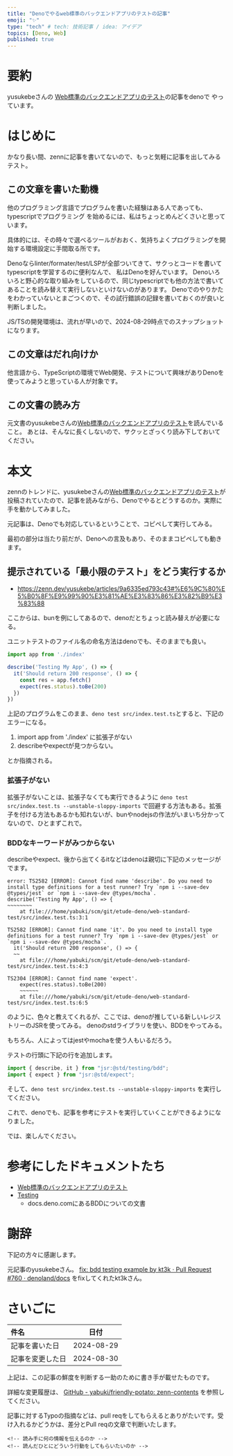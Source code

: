 ```yaml
---
title: "Denoでやるweb標準のバックエンドアプリのテストの記事"
emoji: "✨"
type: "tech" # tech: 技術記事 / idea: アイデア
topics: [Deno, Web]
published: true
---
```

# 要約

yusukebeさんの [Web標準のバックエンドアプリのテスト](https://zenn.dev/yusukebe/articles/9a6335ed793c43)の記事をdenoで
やっています。

# はじめに

かなり長い間、zennに記事を書いてないので、もっと気軽に記事を出してみるテスト。

## この文章を書いた動機

他のプログラミング言語でプログラムを書いた経験はある人であっても、typescriptでプログラミング
を始めるには、私はちょっとめんどくさいと思っています。

具体的には、その時々で選べるツールがおおく、気持ちよくプログラミングを開始する環境設定に手間取る所です。

Denoならlinter/formater/test/LSPが全部ついてきて、サクっとコードを書いてtypescriptを学習するのに便利なんで、 私はDenoを好んでいます。
Denoいろいろと野心的な取り組みをしているので、同じtypescriptでも他の方法で書いてあることを読み替えて実行しないといけないのがあります。
Denoでのやりかたをわかっていないとまごつくので、その試行錯誤の記録を書いておくのが良いと判断しました。

JS/TSの開発環境は、流れが早いので、2024-08-29時点でのスナップショットになります。

## この文章はだれ向けか

他言語から、TypeScriptの環境でWeb開発、テストについて興味がありDenoを使ってみようと思っている人が対象です。

## この文書の読み方

元文書のyusukebeさんの[Web標準のバックエンドアプリのテスト](https://zenn.dev/yusukebe/articles/9a6335ed793c43)を読んでいること。
あとは、そんなに長くしないので、サクッとざっくり読み下しておいてください。

# 本文

zennのトレンドに、yusukebeさんの[Web標準のバックエンドアプリのテスト](https://zenn.dev/yusukebe/articles/9a6335ed793c43)が投稿されていたので、記事を読みながら、Denoでやるとどうするのか。実際に手を動かしてみました。

元記事は、Denoでも対応しているということで、コピペして実行してみる。

最初の部分は当たり前だが、Denoへの言及もあり、そのままコピペしても動きます。

## 提示されている「最小限のテスト」をどう実行するか

- <https://zenn.dev/yusukebe/articles/9a6335ed793c43#%E6%9C%80%E5%B0%8F%E9%99%90%E3%81%AE%E3%83%86%E3%82%B9%E3%83%88>

ここからは、bunを例にしてあるので、denoだとちょっと読み替えが必要になる。

ユニットテストのファイル名の命名方法はdenoでも、そのままでも良い。

```ts
import app from './index'

describe('Testing My App', () => {
  it('Should return 200 response', () => {
    const res = app.fetch()
    expect(res.status).toBe(200)
  })
})
```

上記のプログラムをこのまま、`deno test src/index.test.ts`とすると、下記のエラーになる。

1. import app from './index' に拡張子がない
2. describeやexpectが見つからない。

とか指摘される。

### 拡張子がない

拡張子がないことは、拡張子なくても実行できるように
`deno test src/index.test.ts --unstable-sloppy-imports`
で回避する方法もある。拡張子を付ける方法もあるかも知れないが、bunやnodejsの作法がいまいち分かってないので、ひとまずこれで。

### BDDなキーワードがみつからない

describeやexpect、後から出てくるitなどはdenoは親切に下記のメッセージがでます。
```
error: TS2582 [ERROR]: Cannot find name 'describe'. Do you need to install type definitions for a test runner? Try `npm i --save-dev @types/jest` or `npm i --save-dev @types/mocha`.
describe('Testing My App', () => {
~~~~~~~~
    at file:///home/yabuki/scm/git/etude-deno/web-standard-test/src/index.test.ts:3:1

TS2582 [ERROR]: Cannot find name 'it'. Do you need to install type definitions for a test runner? Try `npm i --save-dev @types/jest` or `npm i --save-dev @types/mocha`.
  it('Should return 200 response', () => {
  ~~
    at file:///home/yabuki/scm/git/etude-deno/web-standard-test/src/index.test.ts:4:3

TS2304 [ERROR]: Cannot find name 'expect'.
    expect(res.status).toBe(200)
    ~~~~~~
    at file:///home/yabuki/scm/git/etude-deno/web-standard-test/src/index.test.ts:6:5
```

のように、色々と教えてくれるが、ここでは、denoが推している新しいレジストリーのJSRを使ってみる。
denoのstdライブラリを使い、BDDをやってみる。

もちろん、人によってはjestやmochaを使う人もいるだろう。

テストの行頭に下記の行を追加します。

```ts
import { describe, it } from "jsr:@std/testing/bdd";
import { expect } from "jsr:@std/expect";
```

そして、`deno test src/index.test.ts --unstable-sloppy-imports`
を実行してください。

これで、denoでも、記事を参考にテストを実行していくことができるようになりました。

では、楽しんでください。

# 参考にしたドキュメントたち

- [Web標準のバックエンドアプリのテスト](https://zenn.dev/yusukebe/articles/9a6335ed793c43)
- [Testing](https://docs.deno.com/runtime/fundamentals/testing/#behavior-driven-development)
    - docs.deno.comにあるBDDについての文書

# 謝辞

下記の方々に感謝します。

元記事のyusukebeさん。
[fix: bdd testing example by kt3k · Pull Request #760 · denoland/docs](https://github.com/denoland/docs/pull/760)
をfixしてくれたkt3kさん。

# さいごに

|     件名       |   日付   |
|:----           |:----:|
|記事を書いた日  |2024-08-29|
|記事を変更した日|2024-08-30|

上記は、この記事の鮮度を判断する一助のために書き手が載せたものです。

詳細な変更履歴は、 [GitHub - yabuki/friendly-potato: zenn-contents](https://github.com/yabuki/friendly-potato) を参照してください。

記事に対するTypoの指摘などは、pull reqをしてもらえるとありがたいです。受け入れるかどうかは、差分とPull reqの文章で判断いたします。

<!-- 文章の目的は何か -->
    <!-- 読み手に何の情報を伝えるのか -->
    <!-- 読んだひとにどういう行動をしてもらいたいのか -->
<!-- だれに向けての文章か -->
<!-- この文章の肝はどこか -->
